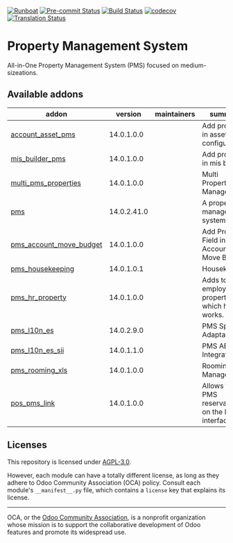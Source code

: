 
[![Runboat](https://img.shields.io/badge/runboat-Try%20me-875A7B.png)](https://runboat.odoo-community.org/builds?repo=OCA/pms&target_branch=14.0)
[![Pre-commit Status](https://github.com/OCA/pms/actions/workflows/pre-commit.yml/badge.svg?branch=14.0)](https://github.com/OCA/pms/actions/workflows/pre-commit.yml?query=branch%3A14.0)
[![Build Status](https://github.com/OCA/pms/actions/workflows/test.yml/badge.svg?branch=14.0)](https://github.com/OCA/pms/actions/workflows/test.yml?query=branch%3A14.0)
[![codecov](https://codecov.io/gh/OCA/pms/branch/14.0/graph/badge.svg)](https://codecov.io/gh/OCA/pms)
[![Translation Status](https://translation.odoo-community.org/widgets/pms-14-0/-/svg-badge.svg)](https://translation.odoo-community.org/engage/pms-14-0/?utm_source=widget)

<!-- /!\ do not modify above this line -->

# Property Management System

All-in-One Property Management System (PMS) focused on medium-sizeations.

<!-- /!\ do not modify below this line -->

<!-- prettier-ignore-start -->

[//]: # (addons)

Available addons
----------------
addon | version | maintainers | summary
--- | --- | --- | ---
[account_asset_pms](account_asset_pms/) | 14.0.1.0.0 |  | Add property in assets configuration
[mis_builder_pms](mis_builder_pms/) | 14.0.1.0.0 |  | Add property in mis builder
[multi_pms_properties](multi_pms_properties/) | 14.0.1.0.0 |  | Multi Properties Manager
[pms](pms/) | 14.0.2.41.0 |  | A property management system
[pms_account_move_budget](pms_account_move_budget/) | 14.0.1.0.0 |  | Add Property Field in Account Move Budget
[pms_housekeeping](pms_housekeeping/) | 14.0.1.0.1 |  | Housekeeping
[pms_hr_property](pms_hr_property/) | 14.0.1.0.0 |  | Adds to the employee the property on which he works.
[pms_l10n_es](pms_l10n_es/) | 14.0.2.9.0 |  | PMS Spanish Adaptation
[pms_l10n_es_sii](pms_l10n_es_sii/) | 14.0.1.1.0 |  | PMS AEAT SII Integration
[pms_rooming_xls](pms_rooming_xls/) | 14.0.1.0.0 |  | Rooming xlsx Management
[pos_pms_link](pos_pms_link/) | 14.0.1.0.0 |  | Allows to use PMS reservations on the POS interface

[//]: # (end addons)

<!-- prettier-ignore-end -->

## Licenses

This repository is licensed under [AGPL-3.0](LICENSE).

However, each module can have a totally different license, as long as they adhere to Odoo Community Association (OCA)
policy. Consult each module's `__manifest__.py` file, which contains a `license` key
that explains its license.

----
OCA, or the [Odoo Community Association](http://odoo-community.org/), is a nonprofit
organization whose mission is to support the collaborative development of Odoo features
and promote its widespread use.
